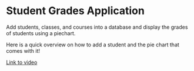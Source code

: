 # Student Grades Application

Add students, classes, and courses into a database and display the grades of students using a piechart.

Here is a quick overview on how to add a student and the pie chart that comes with it!

<a href="https://www.youtube.com/watch?v=6wP3szlqypA">Link to video</a>
